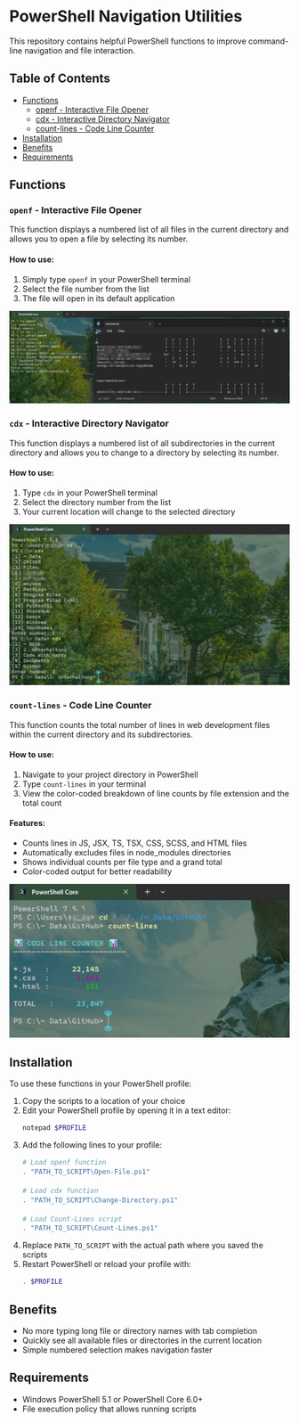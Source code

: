 # PowerShell Navigation Utilities

This repository contains helpful PowerShell functions to improve command-line navigation and file interaction.

## Table of Contents
- [Functions](#functions)
  - [openf - Interactive File Opener](#openf---interactive-file-opener)
  - [cdx - Interactive Directory Navigator](#cdx---interactive-directory-navigator)
  - [count-lines - Code Line Counter](#count-lines---code-line-counter)
- [Installation](#installation)
- [Benefits](#benefits)
- [Requirements](#requirements)

## Functions

### `openf` - Interactive File Opener

This function displays a numbered list of all files in the current directory and allows you to open a file by selecting its number.

#### How to use:
1. Simply type `openf` in your PowerShell terminal
2. Select the file number from the list
3. The file will open in its default application

![openf function demonstration](images/openf-demo.jpeg)

### `cdx` - Interactive Directory Navigator

This function displays a numbered list of all subdirectories in the current directory and allows you to change to a directory by selecting its number.

#### How to use:
1. Type `cdx` in your PowerShell terminal
2. Select the directory number from the list
3. Your current location will change to the selected directory

![cdx function demonstration](images/cdx-demo.jpeg)

### `count-lines` - Code Line Counter

This function counts the total number of lines in web development files within the current directory and its subdirectories.

#### How to use:
1. Navigate to your project directory in PowerShell
2. Type `count-lines` in your terminal
3. View the color-coded breakdown of line counts by file extension and the total count

#### Features:
- Counts lines in JS, JSX, TS, TSX, CSS, SCSS, and HTML files
- Automatically excludes files in node_modules directories
- Shows individual counts per file type and a grand total
- Color-coded output for better readability

![count-lines function demonstration](images/count-lines-demo.jpeg)

## Installation

To use these functions in your PowerShell profile:

1. Copy the scripts to a location of your choice
2. Edit your PowerShell profile by opening it in a text editor:
   ```powershell
   notepad $PROFILE
   ```
3. Add the following lines to your profile:
   ```powershell
   # Load openf function
   . "PATH_TO_SCRIPT\Open-File.ps1"
   
   # Load cdx function
   . "PATH_TO_SCRIPT\Change-Directory.ps1"

   # Load Count-Lines script
   . "PATH_TO_SCRIPT\Count-Lines.ps1"
   ```
4. Replace `PATH_TO_SCRIPT` with the actual path where you saved the scripts
5. Restart PowerShell or reload your profile with:
   ```powershell
   . $PROFILE
   ```

## Benefits

- No more typing long file or directory names with tab completion
- Quickly see all available files or directories in the current location
- Simple numbered selection makes navigation faster

## Requirements

- Windows PowerShell 5.1 or PowerShell Core 6.0+
- File execution policy that allows running scripts
